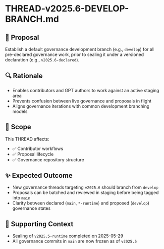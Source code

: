 # THREAD-v2025.6-DEVELOP-BRANCH.md

## 🧭 Proposal

Establish a default governance development branch (e.g., `develop`) for all pre-declared governance work, prior to sealing it under a versioned declaration (e.g., `v2025.6-declared`).

## 🔍 Rationale

- Enables contributors and GPT authors to work against an active staging area
- Prevents confusion between live governance and proposals in flight
- Aligns governance iterations with common development branching models

## 📐 Scope

This THREAD affects:

- ✅ Contributor workflows
- ✅ Proposal lifecycle
- ✅ Governance repository structure

## ✨ Expected Outcome

- New governance threads targeting `v2025.6` should branch from `develop`
- Proposals can be batched and reviewed in staging before being tagged into `main`
- Clarity between declared (`main`, `*-runtime`) and proposed (`develop`) governance states

## 📄 Supporting Context

- Sealing of `v2025.5-runtime` completed on 2025-05-29
- All governance commits in `main` are now frozen as of `v2025.5`
